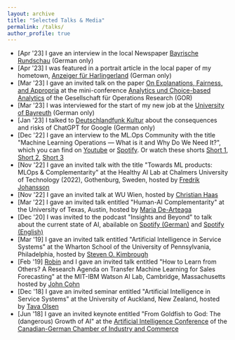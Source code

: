 ```yaml
---
layout: archive
title: "Selected Talks & Media"
permalink: /talks/
author_profile: true
---
```


- \[Apr '23\] I gave an interview in the local Newspaper [Bayrische Rundschau](https://www.dropbox.com/s/6jj97ih5afbvsia/BR_ChatGPT.pdf?dl=0) (German only)
- \[Apr '23\] I was featured in a portrait article in the local paper of my hometown, [Anzeiger für Harlingerland](https://www.dropbox.com/s/icdqsu8b7xsapi5/Harlinger_UBT.pdf?dl=0) (German only)
- \[Mar '23\] I gave an invited talk on the paper [On Explanations, Fairness, and Appropria](https://arxiv.org/pdf/2209.11812.pdf) at the mini-conference [Analytics und Choice-based Analytics](https://www.gor-ev.de/wp-content/uploads/2023/03/EinladungAGAnalytics2023_V2.pdf) of the Gesellschaft für Operations Research (GOR)
- \[Mar '23\] I was interviewed for the start of my new job at the [University of Bayreuth](https://www.youtube.com/watch?v=ST-kjYUSj_g) (German only)
- \[Jan '23\] I talked to [Deutschlandfunk Kultur](https://www.deutschlandfunkkultur.de/chatbots-suchmaschinen-chatgpt-google-microsoft-bing-100.html) about the consequences and risks of ChatGPT for Google (German only)
- \[Dec '22\] I gave an interview to the ML.Ops Community with the title "Machine Learning Operations — What is it and Why Do We Need It?", which you can find on [Youtube](https://www.youtube.com/watch?v=FgaKl5XsuMc) or [Spotify](https://open.spotify.com/episode/75GBfKNBPrYKwL4zEon1sI?si=55b6b603b70a4948). Or watch these shorts [Short 1](https://www.youtube.com/shorts/RYUear573iA), [Short 2](https://www.youtube.com/shorts/yBjeO9q8cQ4), [Short 3](https://www.youtube.com/shorts/nOECkr7oIak) 
- \[Nov '22\] I gave an invited talk with the title "Towards ML products: MLOps & Complementarity" at the Healthy AI Lab at Chalmers University of Technology (2022), Gothenburg, Sweden, hosted by [Fredrik Johansson](https://www.healthyai.se/people/fredrik)
- \[Nov '22\] I gave an invited talk at WU Wien, hosted by [Christian Haas](https://bach.wu.ac.at/d/research/ma/18957/)
- \[Mar '22\] I gave an invited talk entitled "Human-AI Complementarity" at the University of Texas, Austin, hosted by [Maria De-Arteaga](https://mariadearteaga.com/)
- \[Dec '20\] I was invited to the podcast "Insights and Beyond" to talk about the current state of AI, abailable on [Spotify (German)](https://open.spotify.com/episode/6VFmjwAPYq64aavxcWKtBQ?si=fc14a44f1b924648) and [Spotify (English)](https://open.spotify.com/episode/59ri1J9SQE2O9M4WmJd48v?si=df8b14b35b49476f)
- \[Mar '19\] I gave an invited talk entitled "Artificial Intelligence in Service Systems" at the Wharton School of the University of Pennsylvania, Philadelphia, hosted by [Steven O. Kimbrough](https://oid.wharton.upenn.edu/profile/sok/#research)
- \[Feb '19\] [Robin](https://www.robinhirt.com/) and I gave an invited talk entitled "How to Learn from Others? A Research Agenda on Transfer Machine Learning for Sales Forecasting" at the MIT-IBM Watson AI Lab, Cambridge, Massachusetts hosted by [John Cohn](https://en.wikipedia.org/wiki/John_Cohn)
- \[Dec '18\] I gave an invited seminar entitled "Artificial Intelligence in Service Systems" at the University of Auckland, New Zealand, hosted by [Tava Olsen](https://www.exec.auckland.ac.nz/programmes-and-courses-for-individuals/short-courses/presenter/?presenter=31363-tava-olsen)
- \[Jun '18\] I gave an invited keynote entitled "From Goldfish to God: The (dangerous) Growth of AI" at the [Artificial Intelligence Conference](https://docplayer.org/185370409-Artificial-intelligence-conference-in-karlsruhe-germany.html) of the [Canadian-German Chamber of Industry and Commerce](https://kanada.ahk.de/en/)
